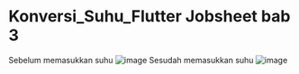 # Konversi_Suhu_Flutter Jobsheet bab 3
Sebelum memasukkan suhu
![image](https://user-images.githubusercontent.com/75898886/200463064-147c5829-5b78-4d9b-9239-12c679b12798.png)
Sesudah memasukkan suhu
![image](https://user-images.githubusercontent.com/75898886/200463132-006d3cdb-b0bb-4dd6-ac50-8dd4c9f644ce.png)
